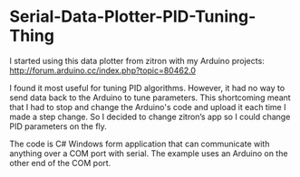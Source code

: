 # Serial-Data-Plotter-PID-Tuning-Thing
I started using this data plotter from zitron with my Arduino projects:
http://forum.arduino.cc/index.php?topic=80462.0

I found it most useful for tuning PID algorithms.  However, it had no way to send data back to the Arduino to tune parameters.  This shortcoming meant that I had to stop and change the Arduino's code and upload it each time I made a step change.  So I decided to change zitron’s app so I could change PID parameters on the fly.

The code is C# Windows form application that can communicate with anything over a COM port with serial.  The example uses an Arduino on the other end of the COM port. 
